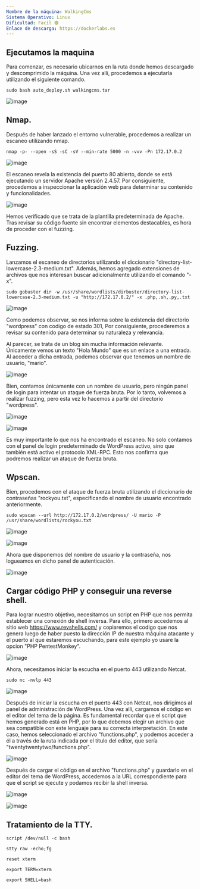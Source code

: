 ```yaml
---
Nombre de la máquina: WalkingCms
Sistema Operativo: Linux
Dificultad: Facil 🟢
Enlace de descarga: https://dockerlabs.es
---
```


## Ejecutamos la maquina

Para comenzar, es necesario ubicarnos en la ruta donde hemos descargado y descomprimido la máquina. Una vez allí, procedemos a ejecutarla utilizando el siguiente comando.

```
sudo bash auto_deploy.sh walkingcms.tar
```

![image](https://github.com/Cesmendaro/dockerlabs-vacaciones/assets/153618246/0f57257c-8dd6-4a89-acac-94073fb9fe82)


## Nmap.

Después de haber lanzado el entorno vulnerable, procedemos a realizar un escaneo utilizando nmap.

```
nmap -p- --open -sS -sC -sV --min-rate 5000 -n -vvv -Pn 172.17.0.2
```

![image](https://github.com/Cesmendaro/dockerlabs-vacaciones/assets/153618246/4590fff3-e38a-455e-9f36-5398b72d261f)


El escaneo revela la existencia del puerto 80 abierto, donde se está ejecutando un servidor Apache versión 2.4.57. Por consiguiente, procedemos a inspeccionar la aplicación web para determinar su contenido y funcionalidades.

![image](https://github.com/Cesmendaro/dockerlabs-vacaciones/assets/153618246/5edfbc09-1ed0-41ce-8472-f04bb8b9887a)


Hemos verificado que se trata de la plantilla predeterminada de Apache. Tras revisar su código fuente sin encontrar elementos destacables, es hora de proceder con el fuzzing.

## Fuzzing.

Lanzamos el escaneo de directorios utilizando el diccionario "directory-list-lowercase-2.3-medium.txt". Además, hemos agregado extensiones de archivos que nos interesan buscar adicionalmente utilizando el comando "-x".

```
sudo gobuster dir -w /usr/share/wordlists/dirbuster/directory-list-lowercase-2.3-medium.txt -u "http://172.17.0.2/" -x .php,.sh,.py,.txt
```

![image](https://github.com/Cesmendaro/dockerlabs-vacaciones/assets/153618246/7e2b2e6a-0827-40ba-9883-a95d8b825185)


Como podemos observar, se nos informa sobre la existencia del directorio "wordpress" con codigo de estado 301, Por consiguiente, procederemos a revisar su contenido para determinar su naturaleza y relevancia.

Al parecer, se trata de un blog sin mucha información relevante. Únicamente vemos un texto "Hola Mundo" que es un enlace a una entrada. Al acceder a dicha entrada, podemos observar que tenemos un nombre de usuario, "mario".

![image](https://github.com/Cesmendaro/dockerlabs-vacaciones/assets/153618246/8a8f2a8c-6682-4b05-b248-af630282581b)

Bien, contamos únicamente con un nombre de usuario, pero ningún panel de login para intentar un ataque de fuerza bruta. Por lo tanto, volvemos a realizar fuzzing, pero esta vez lo hacemos a partir del directorio "wordpress".

![image](https://github.com/Cesmendaro/dockerlabs-vacaciones/assets/153618246/5d0e16a5-4bb7-41e3-a357-818c34756168)

![image](https://github.com/Cesmendaro/dockerlabs-vacaciones/assets/153618246/bba021cc-d93e-4508-9295-c960a05356b6)

Es muy importante lo que nos ha encontrado el escaneo. No solo contamos con el panel de login predeterminado de WordPress activo, sino que también está activo el protocolo XML-RPC. Esto nos confirma que podremos realizar un ataque de fuerza bruta.

## Wpscan.

Bien, procedemos con el ataque de fuerza bruta utilizando el diccionario de contraseñas "rockyou.txt", especificando el nombre de usuario encontrado anteriormente.

```
sudo wpscan --url http://172.17.0.2/wordpress/ -U mario -P /usr/share/wordlists/rockyou.txt
```

![image](https://github.com/Cesmendaro/dockerlabs-vacaciones/assets/153618246/456d83db-2529-4606-85b4-3a4b4b6ceb7a)

![image](https://github.com/Cesmendaro/dockerlabs-vacaciones/assets/153618246/94c4ef3c-5dc7-4ba9-8925-28bab604fa22)

Ahora que disponemos del nombre de usuario y la contraseña, nos logueamos en dicho panel de autenticación.

![image](https://github.com/Cesmendaro/dockerlabs-vacaciones/assets/153618246/9a41173f-b897-4dfa-8ea9-a8a4ed013b64)

## Cargar código PHP y conseguir una reverse shell.

Para lograr nuestro objetivo, necesitamos un script en PHP que nos permita establecer una conexión de shell inversa. Para ello, primero accedemos al sitio web https://www.revshells.com/ y copiaremos el codigo que nos genera luego de haber puesto la dirección IP de nuestra máquina atacante y el puerto al que estaremos escuchando, para este ejemplo yo usare la opcion "PHP PentestMonkey".

![image](https://github.com/Cesmendaro/dockerlabs-vacaciones/assets/153618246/aa99d5f1-3d04-4f18-9c92-983a8db862c8)

Ahora, necesitamos iniciar la escucha en el puerto 443 utilizando Netcat.

```
sudo nc -nvlp 443
```

![image](https://github.com/Cesmendaro/dockerlabs-vacaciones/assets/153618246/0092e71e-4424-4b95-af1e-5f50ad89729d)

Después de iniciar la escucha en el puerto 443 con Netcat, nos dirigimos al panel de administración de WordPress. Una vez allí, cargamos el código en el editor del tema de la página. Es fundamental recordar que el script que hemos generado está en PHP, por lo que debemos elegir un archivo que sea compatible con este lenguaje para su correcta interpretación. En este caso, hemos seleccionado el archivo "functions.php", y podemos acceder a él a través de la ruta indicada por el título del editor, que sería "twentytwentytwo/functions.php".

![image](https://github.com/Cesmendaro/dockerlabs-vacaciones/assets/153618246/63d97991-daac-4976-a7c4-069e72d763ef)

Después de cargar el código en el archivo "functions.php" y guardarlo en el editor del tema de WordPress, accedemos a la URL correspondiente para que el script se ejecute y podamos recibir la shell inversa.

![image](https://github.com/Cesmendaro/dockerlabs-vacaciones/assets/153618246/9d9bf9c9-88f5-40e5-975f-961b86d0ae22)


![image](https://github.com/Cesmendaro/dockerlabs-vacaciones/assets/153618246/f926f014-81bc-40fb-a7c5-339f2885fbf5)


## Tratamiento de la TTY.

```
script /dev/null -c bash
```
```
stty raw -echo;fg
```
```
reset xterm
```
```
export TERM=xterm
```
```
export SHELL=bash
```





